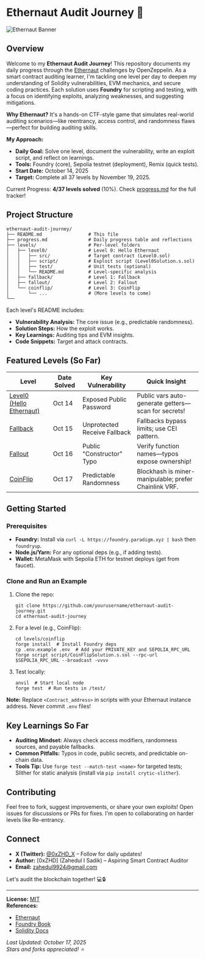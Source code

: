 # Ethernaut Audit Journey 🚀

![Ethernaut Banner](https://ethernaut.openzeppelin.com/imgs/metatag.png)  

## Overview
Welcome to my **Ethernaut Audit Journey**! This repository documents my daily progress through the [Ethernaut](https://ethernaut.openzeppelin.com/) challenges by OpenZeppelin. As a smart contract auditing learner, I'm tackling one level per day to deepen my understanding of Solidity vulnerabilities, EVM mechanics, and secure coding practices. Each solution uses **Foundry** for scripting and testing, with a focus on identifying exploits, analyzing weaknesses, and suggesting mitigations.

**Why Ethernaut?** It's a hands-on CTF-style game that simulates real-world auditing scenarios—like reentrancy, access control, and randomness flaws—perfect for building auditing skills.

**My Approach:**
- **Daily Goal:** Solve one level, document the vulnerability, write an exploit script, and reflect on learnings.
- **Tools:** Foundry (core), Sepolia testnet (deployment), Remix (quick tests).
- **Start Date:** October 14, 2025
- **Target:** Complete all 37 levels by November 19, 2025.

Current Progress: **4/37 levels solved** (10%). Check [progress.md](progress.md) for the full tracker!

## Project Structure
```
ethernaut-audit-journey/
├── README.md                 # This file
├── progress.md               # Daily progress table and reflections
├── levels/                   # Per-level folders
│   ├── level0/               # Level 0: Hello Ethernaut
│   │   ├── src/              # Target contract (Level0.sol)
│   │   ├── script/           # Exploit script (Level0Solution.s.sol)
│   │   ├── test/             # Unit tests (optional)
│   │   └── README.md         # Level-specific analysis
│   ├── fallback/             # Level 1: Fallback
│   ├── fallout/              # Level 2: Fallout
│   └── coinflip/             # Level 3: CoinFlip
│       └── ...               # (More levels to come)
└──                 
```

Each level's README includes:
- **Vulnerability Analysis:** The core issue (e.g., predictable randomness).
- **Solution Steps:** How the exploit works.
- **Key Learnings:** Auditing tips and EVM insights.
- **Code Snippets:** Target and attack contracts.

## Featured Levels (So Far)
| Level                                      | Date Solved | Key Vulnerability            | Quick Insight                                         |
|--------------------------------------------|-------------|------------------------------|-------------------------------------------------------|
| [Level0 (Hello Ethernaut)](levels/level0/) | Oct 14      | Exposed Public Password      | Public vars auto-generate getters—scan for secrets!   |
| [Fallback](levels/fallback/)               | Oct 15      | Unprotected Receive Fallback | Fallbacks bypass limits; use CEI pattern.             |
| [Fallout](levels/fallout/)                 | Oct 16      | Public "Constructor" Typo    | Verify function names—typos expose ownership!         |
| [CoinFlip](levels/coinflip/)               | Oct 17      | Predictable Randomness       | Blockhash is miner-manipulable; prefer Chainlink VRF. |

## Getting Started
### Prerequisites
- **Foundry:** Install via `curl -L https://foundry.paradigm.xyz | bash` then `foundryup`.
- **Node.js/Yarn:** For any optional deps (e.g., if adding tests).
- **Wallet:** MetaMask with Sepolia ETH for testnet deploys (get from faucet).

### Clone and Run an Example
1. Clone the repo:
   ```
   git clone https://github.com/yourusername/ethernaut-audit-journey.git
   cd ethernaut-audit-journey
   ```
2. For a level (e.g., CoinFlip):
   ```
   cd levels/coinflip
   forge install  # Install Foundry deps
   cp .env.example .env  # Add your PRIVATE_KEY and SEPOLIA_RPC_URL
   forge script script/CoinFlipSolution.s.sol --rpc-url $SEPOLIA_RPC_URL --broadcast -vvvv
   ```
3. Test locally:
   ```
   anvil  # Start local node
   forge test  # Run tests in /test/
   ```

**Note:** Replace `<Contract_address>` in scripts with your Ethernaut instance address. Never commit `.env` files!

## Key Learnings So Far
- **Auditing Mindset:** Always check access modifiers, randomness sources, and payable fallbacks.
- **Common Pitfalls:** Typos in code, public secrets, and predictable on-chain data.
- **Tools Tip:** Use `forge test --match-test <name>` for targeted tests; Slither for static analysis (install via `pip install crytic-slither`).

## Contributing
Feel free to fork, suggest improvements, or share your own exploits! Open issues for discussions or PRs for fixes. I'm open to collaborating on harder levels like Re-entrancy.

## Connect
- **X (Twitter):** [@0xZHD_X](https://x.com/0xZHD_X) – Follow for daily updates!
- **Author:** [0xZHD] (Zahedul I Sadik) – Aspiring Smart Contract Auditor
- **Email:** zahedul9924@gmail.com

Let's audit the blockchain together! 💻🔒

---

**License:** [MIT](LICENSE)  
**References:**  
- [Ethernaut](https://ethernaut.openzeppelin.com/)  
- [Foundry Book](https://book.getfoundry.sh/)  
- [Solidity Docs](https://docs.soliditylang.org/)

*Last Updated: October 17, 2025*  
*Stars and forks appreciated! ⭐*